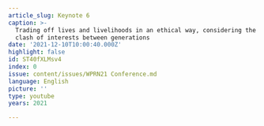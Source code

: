 ```yaml
---
article_slug: Keynote 6
caption: >-
  Trading off lives and livelihoods in an ethical way, considering the apparent
  clash of interests between generations
date: '2021-12-10T10:00:40.000Z'
highlight: false
id: ST40fXLMsv4
index: 0
issue: content/issues/WPRN21 Conference.md
language: English
picture: ''
type: youtube
years: 2021

---
```

